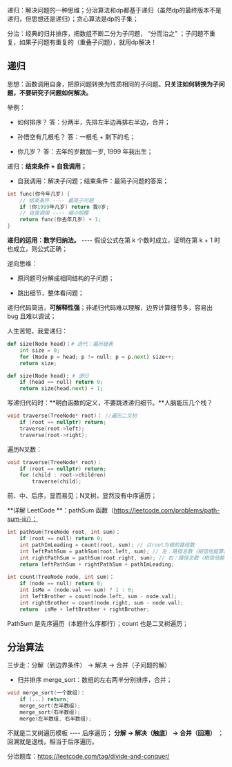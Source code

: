 递归：解决问题的一种思维；分治算法和dp都基于递归（虽然dp的最终版本不是递归，但思想还是递归）；贪心算法是dp的子集；

分治：经典的归并排序，把数组不断二分为子问题， “分而治之” ；子问题不重复，如果子问题有重复的（重叠子问题），就用dp解决！

## 递归

思想：函数调用自身，把原问题转换为性质相同的子问题。**只关注如何转换为子问题，不要研究子问题如何解决。**

举例：

- 如何排序？ 答：分两半，先排左半边再排右半边，合并；

- 孙悟空有几根毛？ 答：一根毛 + 剩下的毛；

- 你几岁？ 答：去年的岁数加一岁, 1999 年我出生；

递归：**结束条件 + 自我调用；**

- 自我调用：解决子问题；结束条件：最简子问题的答案；

```c++
int func(你今年几岁) {
    // 结束条件 ---- 最简子问题
    if (你1999年几岁) return 我0岁;
    // 自我调用 ---- 缩小规模
    return func(你去年几岁) + 1;   
}
```

**递归的运用：数学归纳法。** ---- 假设公式在第 k 个数时成立，证明在第 k + 1 时也成立，则公式正确；

逆向思维：

- 原问题可分解成相同结构的子问题；

- 跳出细节，整体看问题；

递归代码简洁，**可解释性强**；非递归代码难以理解，边界计算细节多，容易出 bug 且难以调试；

人生苦短，我爱递归：

```python
def size(Node head)：# 迭代：遍历链表
    int size = 0;
    for (Node p = head; p != null; p = p.next) size++;
    return size;

def size(Node head): # 递归
    if (head == null) return 0;
    return size(head.next) + 1;
```

写递归代码时：**明白函数的定义，不要跳进递归细节。**人脑能压几个栈？

```cpp
void traverse(TreeNode* root)： //遍历二叉树
    if (root == nullptr) return;
    traverse(root->left);
    traverse(root->right);
```

遍历N叉数：

```cpp
void traverse(TreeNode* root)：
    if (root == nullptr) return;
    for (child : root->children)
        traverse(child);
```

前、中、后序，显而易见；N叉树，显然没有中序遍历；

**详解 LeetCode **：pathSum 函数（https://leetcode.com/problems/path-sum-iii/）：

```cpp
int pathSum(TreeNode root, int sum)：
    if (root == null) return 0;
    int pathImLeading = count(root, sum); // 以root为根的路径数
    int leftPathSum = pathSum(root.left, sum); // 左：路径总数（相信他能算出来）
    int rightPathSum = pathSum(root.right, sum); // 右：路径总数（相信他能算出来）
    return leftPathSum + rightPathSum + pathImLeading;
    
int count(TreeNode node, int sum)：
    if (node == null) return 0;
    int isMe = (node.val == sum) ? 1 : 0;
    int leftBrother = count(node.left, sum - node.val); 
    int rightBrother = count(node.right, sum - node.val);
    return  isMe + leftBrother + rightBrother;
```

PathSum 是先序遍历（本题什么序都行）；count 也是二叉树遍历；

## 分治算法

三步走：分解（到边界条件） -> 解决 -> 合并（子问题的解）

- 归并排序 merge_sort：数组的左右两半分别排序，合并；

```cpp
void merge_sort(一个数组)：
    if (...) return;
    merge_sort(左半数组);
    merge_sort(右半数组);
    merge(左半数组, 右半数组);
```

不就是二叉树遍历模板 ---- 后序遍历； **分解 -> 解决（触底） -> 合并（回溯）** ；回溯就是退栈，相当于后序遍历。

分治题库：https://leetcode.com/tag/divide-and-conquer/
